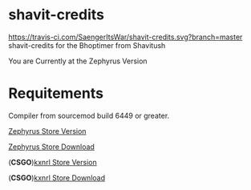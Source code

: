 # shavit-credits
https://travis-ci.com/SaengerItsWar/shavit-credits.svg?branch=master
shavit-credits for the Bhoptimer from Shavitush

You are Currently at the Zephyrus Version

# **Requitements**
Compiler from sourcemod build 6449 or greater.


[Zephyrus Store Version](https://github.com/SaengerItsWar/shavit-credits/tree/master)

[Zephyrus Store Download](https://forums.alliedmods.net/showthread.php?t=276677)

(**CSGO**)[kxnrl Store Version](https://github.com/SaengerItsWar/shavit-credits/tree/kxnrl) 

(**CSGO**)[kxnrl Store Download](https://build.kxnrl.com/Store/)
